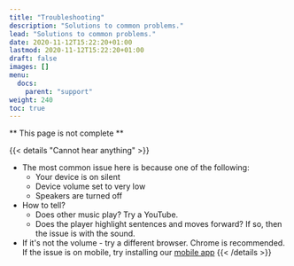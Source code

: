 ```yaml
---
title: "Troubleshooting"
description: "Solutions to common problems."
lead: "Solutions to common problems."
date: 2020-11-12T15:22:20+01:00
lastmod: 2020-11-12T15:22:20+01:00
draft: false
images: []
menu:
  docs:
    parent: "support"
weight: 240
toc: true
---
```


** This page is not complete **

{{< details "Cannot hear anything" >}}
- The most common issue here is because one of the following:
  - Your device is on silent
  - Device volume set to very low
  - Speakers are turned off
- How to tell?
  - Does other music play? Try a YouTube.
  - Does the player highlight sentences and moves forward? If so, then the issue is with the sound.
- If it's not the volume - try a different browser. Chrome is recommended. If the issue is on mobile, try installing our [mobile app](/mobile/)
{{< /details >}}
